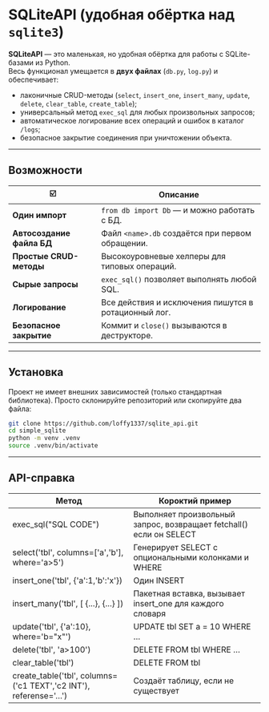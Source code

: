 # SQLiteAPI (удобная обёртка над `sqlite3`)

**SQLiteAPI** — это маленькая, но удобная обёртка для работы с SQLite-базами из Python.  
Весь функционал умещается в **двух файлах** (`db.py`, `log.py`) и обеспечивает:

* лаконичные CRUD-методы (`select`, `insert_one`, `insert_many`, `update`, `delete`, `clear_table`, `create_table`);
* универсальный метод `exec_sql` для любых произвольных запросов;
* автоматическое логирование всех операций и ошибок в каталог `/logs`;
* безопасное закрытие соединения при уничтожении объекта.

---

## Возможности

| ☑️  | Описание |
| --- | -------- |
| **Один импорт** | `from db import Db` — и можно работать с БД. |
| **Автосоздание файла БД** | Файл `<name>.db` создаётся при первом обращении. |
| **Простые CRUD-методы** | Высокоуровневые хелперы для типовых операций. |
| **Сырые запросы** | `exec_sql()` позволяет выполнять любой SQL. |
| **Логирование** | Все действия и исключения пишутся в ротационный лог. |
| **Безопасное закрытие** | Коммит и `close()` вызываются в деструкторе. |

---

## Установка

Проект не имеет внешних зависимостей (только стандартная библиотека). Просто склонируйте репозиторий или скопируйте два файла:

```bash
git clone https://github.com/loffy1337/sqlite_api.git
cd simple_sqlite
python -m venv .venv
source .venv/bin/activate
```

---

## API-справка

| Метод   | Короктий пример |
| ---------- | ----------------- |
| exec_sql("SQL CODE") | Выполняет произвольный запрос, возвращает fetchall() если он SELECT |
| select('tbl', columns=['a','b'], where='a>5') | Генерирует SELECT с опциональными колонками и WHERE |
| insert_one('tbl', {'a':1,'b':'x'}) | Один INSERT |
| insert_many('tbl', [ {...}, {...} ]) | Пакетная вставка, вызывает insert_one для каждого словаря |
| update('tbl', {'a':10}, where='b="x"') | UPDATE tbl SET a = 10 WHERE … |
| delete('tbl', 'a>100') | DELETE FROM tbl WHERE … |
| clear_table('tbl') | DELETE FROM tbl |
| create_table('tbl', columns=('c1 TEXT','c2 INT'), referense='…') | Создаёт таблицу, если не существует |
